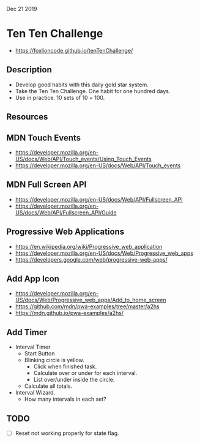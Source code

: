 Dec 21 2019

# Ten Ten Challenge

- <https://foxlioncode.github.io/tenTenChallenge/>

## Description

- Develop good habits with this daily gold star system.
- Take the Ten Ten Challenge. One habit for one hundred days.
- Use in practice. 10 sets of 10 = 100.

## Resources

## MDN Touch Events

- <https://developer.mozilla.org/en-US/docs/Web/API/Touch_events/Using_Touch_Events>
- <https://developer.mozilla.org/en-US/docs/Web/API/Touch_events>

## MDN Full Screen API

- <https://developer.mozilla.org/en-US/docs/Web/API/Fullscreen_API>
- <https://developer.mozilla.org/en-US/docs/Web/API/Fullscreen_API/Guide>

## Progressive Web Applications

- <https://en.wikipedia.org/wiki/Progressive_web_application>
- <https://developer.mozilla.org/en-US/docs/Web/Progressive_web_apps>
- <https://developers.google.com/web/progressive-web-apps/>

## Add App Icon

- <https://developer.mozilla.org/en-US/docs/Web/Progressive_web_apps/Add_to_home_screen>
- <https://github.com/mdn/pwa-examples/tree/master/a2hs>
- <https://mdn.github.io/pwa-examples/a2hs/>

## Add Timer

- Interval Timer
    - Start Button
    - Blinking circle is yellow.
        - Click when finished task.
        - Calculate over or under for each interval.
        - List over/under inside the circle.
    - Calculate all totals.
- Interval Wizard.
    - How many intervals in each set?

## TODO

- [ ] Reset not working properly for state flag.